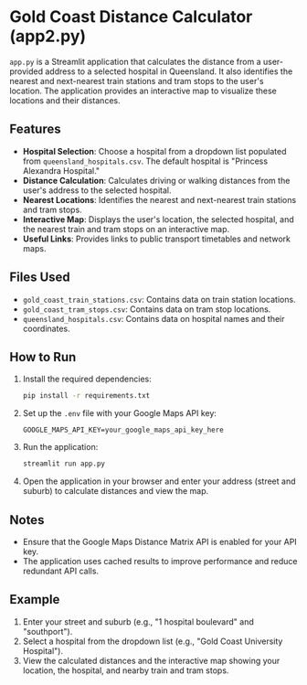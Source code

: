 # Gold Coast Distance Calculator (app2.py)

`app.py` is a Streamlit application that calculates the distance from a user-provided address to a selected hospital in Queensland. It also identifies the nearest and next-nearest train stations and tram stops to the user's location. The application provides an interactive map to visualize these locations and their distances.

## Features

- **Hospital Selection**: Choose a hospital from a dropdown list populated from `queensland_hospitals.csv`. The default hospital is "Princess Alexandra Hospital."
- **Distance Calculation**: Calculates driving or walking distances from the user's address to the selected hospital.
- **Nearest Locations**: Identifies the nearest and next-nearest train stations and tram stops.
- **Interactive Map**: Displays the user's location, the selected hospital, and the nearest train and tram stops on an interactive map.
- **Useful Links**: Provides links to public transport timetables and network maps.

## Files Used

- `gold_coast_train_stations.csv`: Contains data on train station locations.
- `gold_coast_tram_stops.csv`: Contains data on tram stop locations.
- `queensland_hospitals.csv`: Contains data on hospital names and their coordinates.

## How to Run

1. Install the required dependencies:
   ```bash
   pip install -r requirements.txt
   ```

2. Set up the `.env` file with your Google Maps API key:
   ```
   GOOGLE_MAPS_API_KEY=your_google_maps_api_key_here
   ```

3. Run the application:
   ```bash
   streamlit run app.py
   ```

4. Open the application in your browser and enter your address (street and suburb) to calculate distances and view the map.

## Notes

- Ensure that the Google Maps Distance Matrix API is enabled for your API key.
- The application uses cached results to improve performance and reduce redundant API calls.

## Example

1. Enter your street and suburb (e.g., "1 hospital boulevard" and "southport").
2. Select a hospital from the dropdown list (e.g., "Gold Coast University Hospital").
3. View the calculated distances and the interactive map showing your location, the hospital, and nearby train and tram stops.
